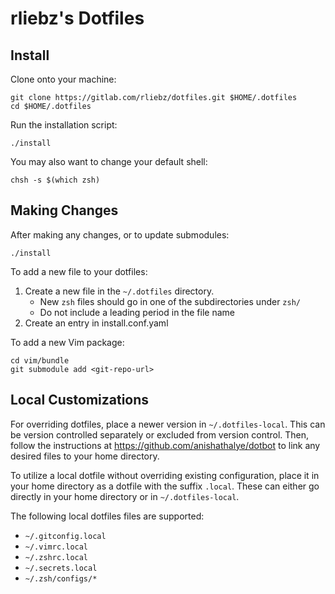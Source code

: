 rliebz's Dotfiles
=================

Install
-------

Clone onto your machine:

    git clone https://gitlab.com/rliebz/dotfiles.git $HOME/.dotfiles
    cd $HOME/.dotfiles

Run the installation script:

    ./install

You may also want to change your default shell:

    chsh -s $(which zsh)


Making Changes
--------------

After making any changes, or to update submodules:

    ./install

To add a new file to your dotfiles:

1. Create a new file in the `~/.dotfiles` directory.
    - New `zsh` files should go in one of the subdirectories under `zsh/`
    - Do not include a leading period in the file name
2. Create an entry in install.conf.yaml

To add a new Vim package:

    cd vim/bundle
    git submodule add <git-repo-url>


Local Customizations
--------------------

For overriding dotfiles, place a newer version in `~/.dotfiles-local`. This
can be version controlled separately or excluded from version control. Then,
follow the instructions at https://github.com/anishathalye/dotbot to link any
desired files to your home directory.

To utilize a local dotfile without overriding existing configuration, place it
in your home directory as a dotfile with the suffix `.local`. These can either
go directly in your home directory or in `~/.dotfiles-local`.

The following local dotfiles files are supported:

- `~/.gitconfig.local`
- `~/.vimrc.local`
- `~/.zshrc.local`
- `~/.secrets.local`
- `~/.zsh/configs/*`
